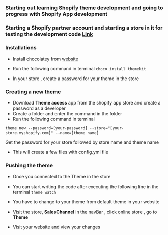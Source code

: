 ### Starting out learning Shopify theme development and going to progress with Shopify App development 

### Starting a Shopify partner account and starting a store in it for testing the development code [Link](https://www.shopify.com/in/partners)

### Installations

- Install chocolatey from [website](https://chocolatey.org/)

- Run the following command in terminal
`` choco install themekit ``

- In your store , create a password for your theme in the store

### Creating a new theme 

- Download **Theme access** app from the shopify app store and create a password as a developer
- Create a folder and enter the command in the folder
- Run the following command in terminal
``` terminal 
theme new --password=[your-password] --store="[your-store.myshopify.com]" --name=[theme name]
``` 

Get the password for your store followed by store name and theme name 

- This will create a few files with config.yml file

### Pushing the theme 
- Once you connected to the Theme in the store 
- You can start writing the code after executing the following line in the terminal
`` theme watch ``

- You have to change to your theme from default theme in your website
- Visit the store, **SalesChannel** in the navBar , click online store , go to **Theme**

- Visit your website and view your changes


